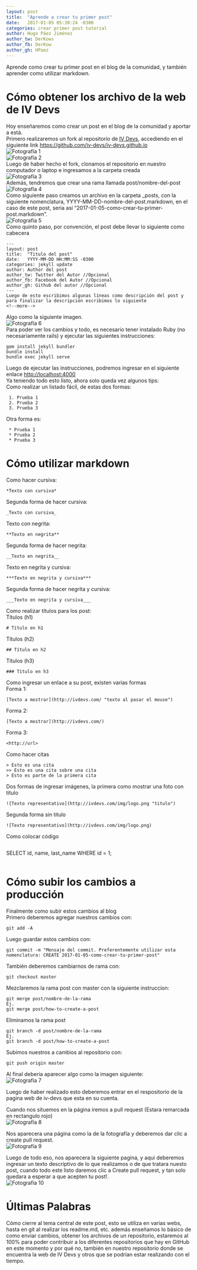 ```yaml
---
layout: post
title:  "Aprende a crear tu primer post"
date:   2017-01-05 05:30:24 -0300
categories: crear primer post tutorial
author: Hugo Páez Jiménez
author_tw: DerKows
author_fb: DerKow
author_gh: HPaez
---
```

Aprende como crear tu primer post en el blog de la comunidad, y también aprender como utilizar markdown.

<!--more-->

# Cómo obtener los archivo de la web de IV Devs

Hoy enseñaremos como crear un post en el blog de la comunidad y aportar a está.  
Primero realizaremos un fork al repositorio de [IV Devs](http://iv-devs.github.io/), accediendo en el siguiente link <https://github.com/iv-devs/iv-devs.github.io>  
![Fotografía 1](http://image.prntscr.com/image/c32bbb03391d4d0ba708bd0cdc9abcad.png)  
![Fotografía 2](http://image.prntscr.com/image/da7b59b68cd2438b8b5896a029796f1c.png)  
Luego de haber hecho el fork, clonamos el repositorio en nuestro computador o laptop e ingresamos a la carpeta creada  
![Fotografía 3](http://image.prntscr.com/image/d701ab8478134d909b3a1ba4d7246bee.png)  
Además, tendremos que crear una rama llamada post/nombre-del-post  
![Fotografía 4](http://image.prntscr.com/image/e9d835a22f2648b782f7e921ad1a10a2.png)  
Como siguiente paso creamos un archivo en la carpeta _posts, con la siguiente nomenclatura, YYYY-MM-DD-nombre-del-post.markdown, en el caso de este post, seria así “2017-01-05-como-crear-tu-primer-post.markdown”.  
![Fotografía 5](http://image.prntscr.com/image/b0395bbb601749b0b1b32381b97847be.png)  
Como quinto paso, por convención, el post debe llevar lo siguiente como cabecera  
```
---
layout: post
title:  "Titulo del post"
date:   YYYY-MM-DD HH:MM:SS -0300
categories: jekyll update
author: Author del post
author_tw: Twitter del Autor //Opcional
author_fb: Facebook del Autor //Opcional
author_gh: Github del autor //Opcional
---
Luego de esto escribimos algunas líneas como descripción del post y para finalizar la descripción escribimos lo siguiente  
<!--more-->
```
Algo como la siguiente imagen.    
![Fotografía 6](http://image.prntscr.com/image/fc16c889cf38455a9c7119927026e51c.png)  
Para poder ver los cambios y todo, es necesario tener instalado Ruby (no necesariamente rails) y ejecutar las siguientes instrucciones:  
```
gem install jekyll bundler
bundle install
bundle exec jekyll serve
```
Luego de ejecutar las instrucciones, podremos ingresar en el siguiente enlace <http://localhost:4000>  
Ya teniendo todo esto listo, ahora solo queda vez algunos tips:  
Como realizar un listado fácil, de estas dos formas:  
```
 1. Prueba 1
 2. Prueba 2
 3. Prueba 3
```
Otra forma es:  
```
 * Prueba 1
 * Prueba 2
 * Prueba 3
```

# Cómo utilizar markdown

Como hacer cursiva:  
```
*Texto con cursiva*
```

Segunda forma de hacer cursiva:  
```
_Texto con cursiva_
```

Texto con negrita:  
```
**Texto en negrita**
```

Segunda forma de hacer negrita:  
```
__Texto en negrita__
```

Texto en negrita y cursiva:  
```
***Texto en negrita y cursiva***
```
Segunda forma de hacer negrita y cursiva:  
```
___Texto en negrita y cursiva___
```

Como realizar títulos para los post:  
Títulos (h1)  
```
# Título en h1
```
Títulos (h2)  
```
## Título en h2
```
Títulos (h3)  
```
### Título en h3
```

Como ingresar un enlace a su post, existen varias formas   
Forma 1:  
```
[Texto a mostrar](http://ivdevs.com/ "texto al pasar el mouse")
```
Forma 2:  
```
[Texto a mostrar](http://ivdevs.com/)
```
Forma 3:  
```
<http://url>
```

Como hacer citas  
```
> Esto es una cita
>> Esto es una cita sobre una cita
> Esto es parte de la primera cita
```
Dos formas de ingresar imágenes, la primera como mostrar una foto con titulo  
```
![Texto representativo](http://ivdevs.com/img/logo.png "titulo")
```

Segunda forma sin titulo  
```
![Texto representativo](http://ivdevs.com/img/logo.png)
```

Como colocar código
```
 ```
 SELECT id, name, last_name
 WHERE id = 1;
 ```
```

# Cómo subir los cambios a producción

Finalmente como subir estos cambios al blog  
Primero deberemos agregar nuestros cambios con:  
```
git add -A
```

Luego guardar estos cambios con:
```
git commit -m "Mensaje del commit. Preferentemente utilizar esta nomenclatura: CREATE 2017-01-05-como-crear-tu-primer-post"
```

También deberemos cambiarnos de rama con:
```
git checkout master
```

Mezclaremos la rama post con master con la siguiente instruccion:
```
git merge post/nombre-de-la-rama
Ej.
git merge post/how-to-create-a-post
```

Eliminamos la rama post
```
git branch -d post/nombre-de-la-rama
Ej.
git branch -d post/how-to-create-a-post
```

Subimos nuestros a cambios al repositorio con:
```
git push origin master
```

Al final deberia aparecer algo como la imagen siguiente:  
![Fotografía 7](http://image.prntscr.com/image/014f626a5de446faadf1d19ff3f03c4c.png)  

Luego de haber realizado esto deberemos entrar en el respositorio de la pagina web de iv-devs que esta en su cuenta.  

Cuando nos situemos en la página iremos a pull request (Estara remarcada en rectangulo rojo)  
![Fotografía 8](http://image.prntscr.com/image/097e09137645408a8b8088830796e66b.png)

Nos aparecera una página como la de la fotografía y deberemos dar clic a create pull request.  
![Fotografía 9](http://image.prntscr.com/image/ef4a2762e3504ab4941adb719d0b368a.png)

Luego de todo eso, nos aparecera la siguiente pagina, y aqui deberemos ingresar un texto descriptivo de lo que realizamos o de que tratara nuesto post, cuando todo este listo daremos clic a Create pull request, y tan solo quedara a esperar a que acepten tu post!.  
![Fotografía 10](http://image.prntscr.com/image/491d5058105943c293129ea2cde4ae24.png)

# Últimas Palabras

Cómo cierre al tema central de este post, esto se utiliza en varias webs, hasta en git al realizar los readme.md, etc. además enseñamos lo básico de como enviar cambios, obtener los archivos de un repositorio, estaremos al 100% para poder contribuir a los diferentes repositorios que hay en GitHub en este momento y por qué no, también en nuestro repositorio donde se encuentra la web de IV Devs y otros que se podrían estar realizando con el tiempo.